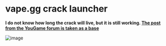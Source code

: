 # vape.gg crack launcher

**I do not know how long the crack will live, but it is still working. [The post from the YouGame forum is taken as a base](https://yougame.biz/threads/247128/])**

![image](https://user-images.githubusercontent.com/73064979/172111568-c74699e3-9a18-4b58-99d6-601082809739.png)

